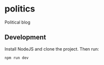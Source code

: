 # politics

Political blog

## Development

Install NodeJS and clone the project. Then run:
```sh
npm run dev
```

